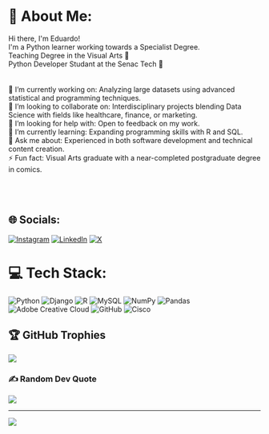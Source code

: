 # 💫 About Me:
Hi there, I'm Eduardo! <br>I'm a Python learner working towards a Specialist Degree.<br>Teaching Degree in the Visual Arts 🎨<br>Python Developer Studant at the Senac Tech 🚀<br><br><br>🔭 I’m currently working on: Analyzing large datasets using advanced statistical and programming techniques.<br>👯 I’m looking to collaborate on: Interdisciplinary projects blending Data Science with fields like healthcare, finance, or marketing.<br>🤝 I’m looking for help with: Open to feedback on my work.<br>🌱 I’m currently learning: Expanding programming skills with R and SQL.<br>💬 Ask me about: Experienced in both software development and technical content creation.<br>⚡ Fun fact: Visual Arts graduate with a near-completed postgraduate degree in comics.<br><br><br><br>


## 🌐 Socials:
[![Instagram](https://img.shields.io/badge/Instagram-%23E4405F.svg?logo=Instagram&logoColor=white)](https://instagram.com/dussilveira) [![LinkedIn](https://img.shields.io/badge/LinkedIn-%230077B5.svg?logo=linkedin&logoColor=white)](https://linkedin.com/in/dussilveira) [![X](https://img.shields.io/badge/X-black.svg?logo=X&logoColor=white)](https://x.com/dussilveira) 

# 💻 Tech Stack:
![Python](https://img.shields.io/badge/python-3670A0?style=flat&logo=python&logoColor=ffdd54) ![Django](https://img.shields.io/badge/django-%23092E20.svg?style=flat&logo=django&logoColor=white) ![R](https://img.shields.io/badge/r-%23276DC3.svg?style=flat&logo=r&logoColor=white) ![MySQL](https://img.shields.io/badge/mysql-4479A1.svg?style=flat&logo=mysql&logoColor=white) ![NumPy](https://img.shields.io/badge/numpy-%23013243.svg?style=flat&logo=numpy&logoColor=white) ![Pandas](https://img.shields.io/badge/pandas-%23150458.svg?style=flat&logo=pandas&logoColor=white) ![Adobe Creative Cloud](https://img.shields.io/badge/Adobe%20Creative%20Cloud-DA1F26.svg?style=flat&logo=Adobe%20Creative%20Cloud&logoColor=white) ![GitHub](https://img.shields.io/badge/github-%23121011.svg?style=flat&logo=github&logoColor=white) ![Cisco](https://img.shields.io/badge/cisco-%23049fd9.svg?style=flat&logo=cisco&logoColor=black)
<!--# 📊 GitHub Stats:
![](https://github-readme-stats.vercel.app/api?username=dussilveira&theme=dark&hide_border=true&include_all_commits=false&count_private=false)<br/>
![](https://github-readme-streak-stats.herokuapp.com/?user=dussilveira&theme=dark&hide_border=true)<br/>
![](https://github-readme-stats.vercel.app/api/top-langs/?username=dussilveira&theme=dark&hide_border=true&include_all_commits=false&count_private=false&layout=compact)-->

## 🏆 GitHub Trophies
![](https://github-profile-trophy.vercel.app/?username=dussilveira&theme=radical&no-frame=false&no-bg=true&margin-w=4)

### ✍️ Random Dev Quote
![](https://quotes-github-readme.vercel.app/api?type=horizontal&theme=radical)

---
[![](https://visitcount.itsvg.in/api?id=dussilveira&icon=0&color=0)](https://visitcount.itsvg.in)

<!-- Proudly created with GPRM ( https://gprm.itsvg.in ) -->
